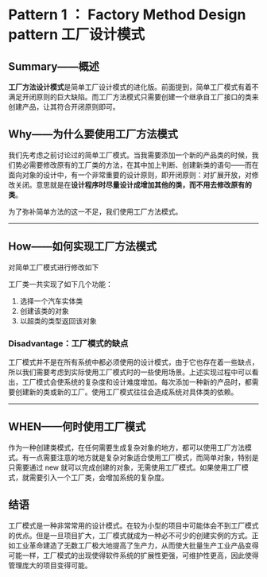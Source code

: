 # Pattern 1 ： Factory Method Design pattern 工厂设计模式

## Summary——概述

**工厂方法设计模式**是简单工厂设计模式的进化版。前面提到，简单工厂模式有着不满足开闭原则的巨大缺陷。而工厂方法模式只需要创建一个继承自工厂接口的类来创建产品，让其符合开闭原则即可。

## Why——为什么要使用工厂方法模式

我们先考虑之前讨论过的简单工厂模式。当我需要添加一个新的产品类的时候，我们势必需要修改原有的工厂类的方法，在其中加上判断、创建新类的语句——而在面向对象的设计中，有一个非常重要的设计原则，即开闭原则：对扩展开放，对修改关闭。意思就是在**设计程序时尽量设计成增加其他的类，而不用去修改原有的类**。

为了弥补简单方法的这一不足，我们使用工厂方法模式。

---

## How——如何实现工厂方法模式

对简单工厂模式进行修改如下

工厂类一共实现了如下几个功能：

1. 选择一个汽车实体类
1. 创建该类的对象
1. 以超类的类型返回该对象

### Disadvantage：工厂模式的缺点

工厂模式并不是在所有系统中都必须使用的设计模式，由于它也存在着一些缺点，所以我们需要考虑到实际使用工厂模式时的一些使用场景。上述实现过程中可以看出，工厂模式会使系统的复杂度和设计难度增加。每次添加一种新的产品时，都需要创建新的类或新的工厂。使用工厂模式往往会造成系统对具体类的依赖。

---

## WHEN——何时使用工厂模式

作为一种创建类模式，在任何需要生成复杂对象的地方，都可以使用工厂方法模式。有一点需要注意的地方就是复杂对象适合使用工厂模式，而简单对象，特别是只需要通过 new 就可以完成创建的对象，无需使用工厂模式。如果使用工厂模式，就需要引入一个工厂类，会增加系统的复杂度。

## 结语

工厂模式是一种非常常用的设计模式。在较为小型的项目中可能体会不到工厂模式的优点。但是一旦项目扩大，工厂模式就成为一种必不可少的创建实例的方式。正如工业革命建造了无数工厂极大地提高了生产力，从而使大批量生产工业产品变得可能一样，工厂模式的出现使得软件系统的扩展性更强，可维护性更高，因此使得管理庞大的项目变得可能。